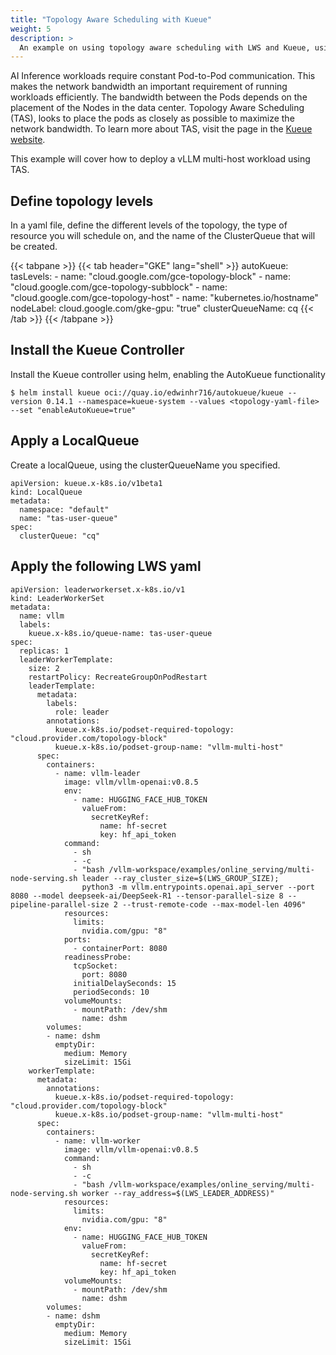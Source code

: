 ```yaml
---
title: "Topology Aware Scheduling with Kueue"
weight: 5
description: >
  An example on using topology aware scheduling with LWS and Kueue, using vLLM
---
```


AI Inference workloads require constant Pod-to-Pod communication. This makes the network bandwidth an important requirement of 
running workloads efficiently. The bandwidth between the Pods depends on the placement of the Nodes in the data center. Topology Aware Scheduling (TAS), looks to place the pods as closely as possible to maximize the network bandwidth. To learn more about TAS, visit the page in the [Kueue website](https://kueue.sigs.k8s.io/docs/concepts/topology_aware_scheduling/).

This example will cover how to deploy a vLLM multi-host workload using TAS.

## Define topology levels
In a yaml file, define the different levels of the topology, the type of resource you will schedule on, and the name of the ClusterQueue that will be created.


{{< tabpane >}}
{{< tab header="GKE" lang="shell" >}}
autoKueue:
  tasLevels:
    - name: "cloud.google.com/gce-topology-block"
    - name: "cloud.google.com/gce-topology-subblock"
    - name: "cloud.google.com/gce-topology-host"
    - name: "kubernetes.io/hostname"
  nodeLabel:
    cloud.google.com/gke-gpu: "true"
  clusterQueueName: cq
{{< /tab >}}
{{< /tabpane >}}

## Install the Kueue Controller 
Install the Kueue controller using helm, enabling the AutoKueue functionality
```
$ helm install kueue oci://quay.io/edwinhr716/autokueue/kueue --version 0.14.1 --namespace=kueue-system --values <topology-yaml-file> --set "enableAutoKueue=true"
```

## Apply a LocalQueue
Create a localQueue, using the clusterQueueName you specified.
```
apiVersion: kueue.x-k8s.io/v1beta1
kind: LocalQueue
metadata:
  namespace: "default"
  name: "tas-user-queue"
spec:
  clusterQueue: "cq"
```

## Apply the following LWS yaml

```
apiVersion: leaderworkerset.x-k8s.io/v1
kind: LeaderWorkerSet
metadata:
  name: vllm
  labels:
    kueue.x-k8s.io/queue-name: tas-user-queue
spec:
  replicas: 1
  leaderWorkerTemplate:
    size: 2
    restartPolicy: RecreateGroupOnPodRestart
    leaderTemplate:
      metadata:
        labels:
          role: leader
        annotations: 
          kueue.x-k8s.io/podset-required-topology: "cloud.provider.com/topology-block"
          kueue.x-k8s.io/podset-group-name: "vllm-multi-host"
      spec:
        containers:
          - name: vllm-leader
            image: vllm/vllm-openai:v0.8.5
            env:
              - name: HUGGING_FACE_HUB_TOKEN
                valueFrom:
                  secretKeyRef:
                    name: hf-secret
                    key: hf_api_token
            command:
              - sh
              - -c
              - "bash /vllm-workspace/examples/online_serving/multi-node-serving.sh leader --ray_cluster_size=$(LWS_GROUP_SIZE);
                python3 -m vllm.entrypoints.openai.api_server --port 8080 --model deepseek-ai/DeepSeek-R1 --tensor-parallel-size 8 --pipeline-parallel-size 2 --trust-remote-code --max-model-len 4096"
            resources:
              limits:
                nvidia.com/gpu: "8"
            ports:
              - containerPort: 8080
            readinessProbe:
              tcpSocket:
                port: 8080
              initialDelaySeconds: 15
              periodSeconds: 10
            volumeMounts:
              - mountPath: /dev/shm
                name: dshm
        volumes:
        - name: dshm
          emptyDir:
            medium: Memory
            sizeLimit: 15Gi
    workerTemplate:
      metadata:
        annotations: 
          kueue.x-k8s.io/podset-required-topology: "cloud.provider.com/topology-block"
          kueue.x-k8s.io/podset-group-name: "vllm-multi-host"
      spec:
        containers:
          - name: vllm-worker
            image: vllm/vllm-openai:v0.8.5
            command:
              - sh
              - -c
              - "bash /vllm-workspace/examples/online_serving/multi-node-serving.sh worker --ray_address=$(LWS_LEADER_ADDRESS)"
            resources:
              limits:
                nvidia.com/gpu: "8"
            env:
              - name: HUGGING_FACE_HUB_TOKEN
                valueFrom:
                  secretKeyRef:
                    name: hf-secret
                    key: hf_api_token
            volumeMounts:
              - mountPath: /dev/shm
                name: dshm   
        volumes:
        - name: dshm
          emptyDir:
            medium: Memory
            sizeLimit: 15Gi
```